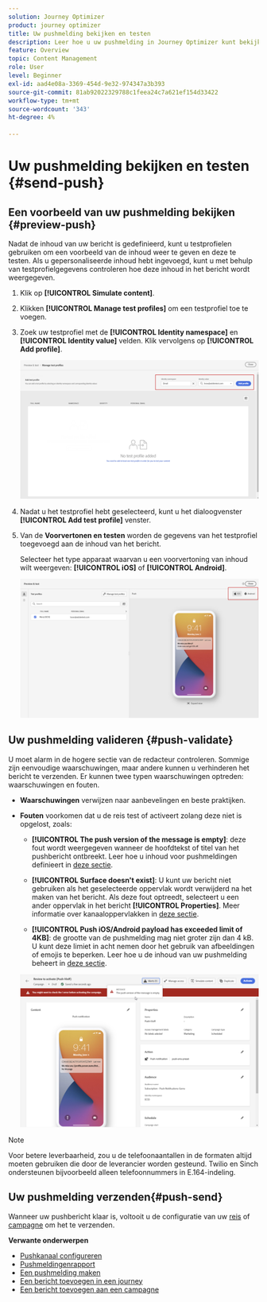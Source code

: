 ```yaml
---
solution: Journey Optimizer
product: journey optimizer
title: Uw pushmelding bekijken en testen
description: Leer hoe u uw pushmelding in Journey Optimizer kunt bekijken en testen
feature: Overview
topic: Content Management
role: User
level: Beginner
exl-id: aad4e08a-3369-454d-9e32-974347a3b393
source-git-commit: 81ab92022329788c1feea24c7a621ef154d33422
workflow-type: tm+mt
source-wordcount: '343'
ht-degree: 4%

---
```


# Uw pushmelding bekijken en testen {#send-push}

## Een voorbeeld van uw pushmelding bekijken {#preview-push}

Nadat de inhoud van uw bericht is gedefinieerd, kunt u testprofielen gebruiken om een voorbeeld van de inhoud weer te geven en deze te testen. Als u gepersonaliseerde inhoud hebt ingevoegd, kunt u met behulp van testprofielgegevens controleren hoe deze inhoud in het bericht wordt weergegeven.

1. Klik op **[!UICONTROL Simulate content]**.

1. Klikken **[!UICONTROL Manage test profiles]** om een testprofiel toe te voegen.

1. Zoek uw testprofiel met de **[!UICONTROL Identity namespace]** en **[!UICONTROL Identity value]** velden. Klik vervolgens op **[!UICONTROL Add profile]**.

   ![](assets/push_preview_1.png)

1. Nadat u het testprofiel hebt geselecteerd, kunt u het dialoogvenster **[!UICONTROL Add test profile]** venster.

1. Van de **Voorvertonen en testen** worden de gegevens van het testprofiel toegevoegd aan de inhoud van het bericht.

   Selecteer het type apparaat waarvan u een voorvertoning van inhoud wilt weergeven: **[!UICONTROL iOS]** of **[!UICONTROL Android]**.

   ![](assets/push_preview_3.png)

## Uw pushmelding valideren {#push-validate}


U moet alarm in de hogere sectie van de redacteur controleren. Sommige zijn eenvoudige waarschuwingen, maar andere kunnen u verhinderen het bericht te verzenden. Er kunnen twee typen waarschuwingen optreden: waarschuwingen en fouten.

* **Waarschuwingen** verwijzen naar aanbevelingen en beste praktijken.

* **Fouten** voorkomen dat u de reis test of activeert zolang deze niet is opgelost, zoals:

   * **[!UICONTROL The push version of the message is empty]**: deze fout wordt weergegeven wanneer de hoofdtekst of titel van het pushbericht ontbreekt. Leer hoe u inhoud voor pushmeldingen definieert in [deze sectie](create-push.md).

   * **[!UICONTROL Surface doesn't exist]**: U kunt uw bericht niet gebruiken als het geselecteerde oppervlak wordt verwijderd na het maken van het bericht. Als deze fout optreedt, selecteert u een ander oppervlak in het bericht **[!UICONTROL Properties]**. Meer informatie over kanaaloppervlakken in [deze sectie](../configuration/channel-surfaces.md).

   * **[!UICONTROL Push iOS/Android payload has exceeded limit of 4KB]**: de grootte van de pushmelding mag niet groter zijn dan 4 kB. U kunt deze limiet in acht nemen door het gebruik van afbeeldingen of emojis te beperken. Leer hoe u de inhoud van uw pushmelding beheert in [deze sectie](../push/create-push.md).

   ![](assets/push_alert.png)


>[!NOTE]
>
> Voor betere leverbaarheid, zou u de telefoonaantallen in de formaten altijd moeten gebruiken die door de leverancier worden gesteund. Twilio en Sinch ondersteunen bijvoorbeeld alleen telefoonnummers in E.164-indeling.

## Uw pushmelding verzenden{#push-send}

Wanneer uw pushbericht klaar is, voltooit u de configuratie van uw [reis](../building-journeys/journey-gs.md) of [campagne](../campaigns/create-campaign.md) om het te verzenden.

**Verwante onderwerpen**

* [Pushkanaal configureren](push-configuration.md)
* [Pushmeldingenrapport](../reports/journey-global-report.md#push-global)
* [Een pushmelding maken](create-push.md)
* [Een bericht toevoegen in een journey](../building-journeys/journeys-message.md)
* [Een bericht toevoegen aan een campagne](../campaigns/create-campaign.md)

